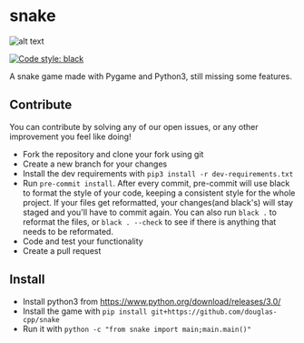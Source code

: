 # snake
![alt text](https://github.com/douglas-cpp/snake/blob/master/snake.png)

[![Code style: black](https://img.shields.io/badge/code%20style-black-000000.svg)](https://github.com/psf/black)

A snake game made with Pygame and Python3, still missing some features.

## Contribute
You can contribute by solving any of our open issues, or  any other improvement you feel like doing!
- Fork the repository and clone your fork using git
- Create a new branch for your changes
- Install the dev requirements with `pip3 install -r dev-requirements.txt`
- Run `pre-commit install`. After every commit, pre-commit will use black to format the style of your code, keeping a consistent style for the whole project. If your files get reformatted, your changes(and black's) will stay staged and you'll have to commit again. You can also run `black .` to reformat the files, or `black . --check` to see if there is anything that needs to be reformated.
- Code and test your functionality 
- Create a pull request

## Install
- Install python3 from https://www.python.org/download/releases/3.0/
- Install the game with `pip install git+https://github.com/douglas-cpp/snake`
- Run it with `python -c "from snake import main;main.main()"`
